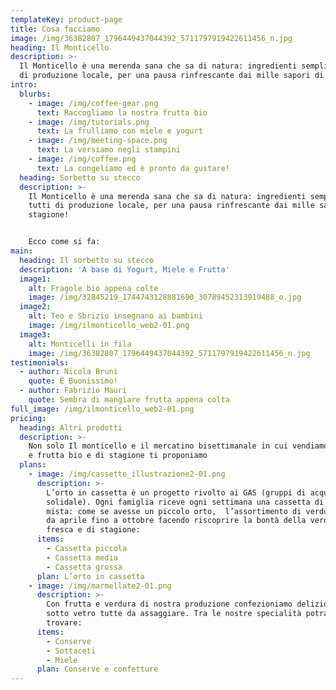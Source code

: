 ```yaml
---
templateKey: product-page
title: Cosa facciamo
image: /img/36382807_1796449437044392_5711797919422611456_n.jpg
heading: Il Monticello
description: >-
  Il Monticello è una merenda sana che sa di natura: ingredienti semplici, tutti
  di produzione locale, per una pausa rinfrescante dai mille sapori di stagione!
intro:
  blurbs:
    - image: /img/coffee-gear.png
      text: Raccogliamo la nostra frutta bio
    - image: /img/tutorials.png
      text: La frulliamo con miele e yogurt
    - image: /img/meeting-space.png
      text: La versiamo negli stampini
    - image: /img/coffee.png
      text: La congeliamo ed è pronto da gustare!
  heading: Sorbetto su stecco
  description: >-
    Il Monticello è una merenda sana che sa di natura: ingredienti semplici,
    tutti di produzione locale, per una pausa rinfrescante dai mille sapori di
    stagione!


    Ecco come si fa:
main:
  heading: Il sorbetto su stecco
  description: 'A base di Yogurt, Miele e Frutta'
  image1:
    alt: Fragole bio appena colte
    image: /img/32845219_1744743128881690_30789452313919488_o.jpg
  image2:
    alt: Teo e Sbrizio insegnano ai bambini
    image: /img/ilmonticello_web2-01.png
  image3:
    alt: Monticelli in fila
    image: /img/36382807_1796449437044392_5711797919422611456_n.jpg
testimonials:
  - author: Nicola Bruni
    quote: È Buonissimo!
  - author: Fabrizio Mauri
    quote: Sembra di mangiare frutta appena colta
full_image: /img/ilmonticello_web2-01.png
pricing:
  heading: Altri prodotti
  description: >-
    Non solo Il monticello e il mercatino bisettimanale in cui vendiamo verdura
    e frutta bio e di stagione ti proponiamo
  plans:
    - image: /img/cassette_illustrazione2-01.png
      description: >-
        L’orto in cassetta è un progetto rivolto ai GAS (gruppi di acquisto
        solidale). Ogni famiglia riceve ogni settimana una cassetta di verdura
        mista: come se avesse un piccolo orto,  l’assortimento di verdure cambia
        da aprile fino a ottobre facendo riscoprire la bontà della verdura
        fresca e di stagione:
      items:
        - Cassetta piccola
        - Cassetta media
        - Cassetta grossa
      plan: L’orto in cassetta
    - image: /img/marmellate2-01.png
      description: >-
        Con frutta e verdura di nostra produzione confezioniamo deliziose bontà
        sotto vetro tutte da assaggiare. Tra le nostre specialità potrai
        trovare:
      items:
        - Conserve
        - Sottaceti
        - Miele
      plan: Conserve e confetture
---
```


